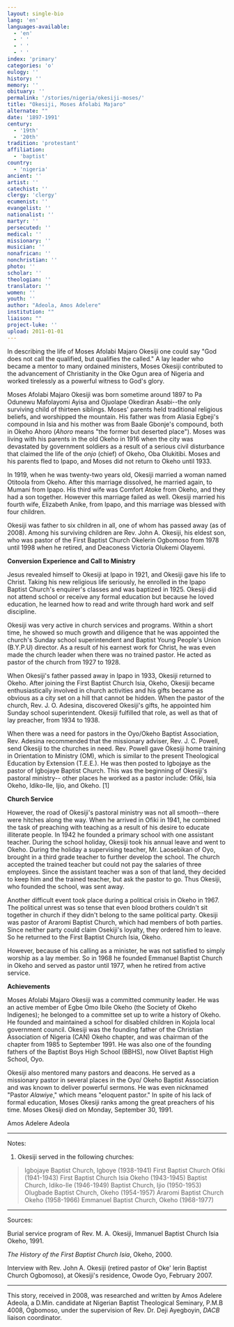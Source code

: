 ```yaml
---
layout: single-bio
lang: 'en'
languages-available:
  - 'en'
  - ' '
  - ' '
  - ' '
index: 'primary'
categories: 'o'
eulogy: ''
history: ''
memory: ''
obituary: ''
permalink: '/stories/nigeria/okesiji-moses/'
title: "Okesiji, Moses Afolabi Majaro"
alternate: ""
date: '1897-1991'
century:
  - '19th'
  - '20th'
tradition: 'protestant'
affiliation:
  - 'baptist'
country:
  - 'nigeria'
ancient: ''
artist: ''
catechist: ''
clergy: 'clergy'
ecumenist: ''
evangelist: ''
nationalist: ''
martyr: ''
persecuted: ''
medical: ''
missionary: ''
musician: ''
nonafrican: ''
nonchristian: ''
photo: ''
scholar: ''
theologian: ''
translator: ''
women: ''
youth: ''
author: "Adeola, Amos Adelere"
institution: ""
liaison: ""
project-luke: ''
upload: 2011-01-01
---
```




In describing the life of Moses Afolabi Majaro Okesiji one could say "God does not call the qualified, but qualifies the called." A lay leader who became a mentor to many ordained ministers, Moses Okesiji contributed to the advancement of Christianity in the Oke Ogun area of Nigeria and worked tirelessly as a powerful witness to God's glory.

Moses Afolabi Majaro Okesiji was born sometime around 1897 to Pa Odunewu Mafolayomi Ayisa and Ojuolape Okediran Asabi--the only surviving child of thirteen siblings. Moses' parents held traditional religious beliefs, and worshipped the mountain. His father was from Alasia Egbeji's compound in Isia and his mother was from Baale Gbonje's compound, both in Okeho Ahoro (*Ahoro* means "the former but deserted place"). Moses was living with his parents in the old Okeho in 1916 when the city was devastated by government soldiers as a result of a serious civil disturbance that claimed the life of the *onjo* (chief) of Okeho, Oba Olukitibi. Moses and his parents fled to Ipapo, and Moses did not return to Okeho until 1933.

In 1919, when he was twenty-two years old, Okesiji married a woman named Otitoola from Okeho. After this marriage dissolved, he married again, to Mumani from Ipapo. His third wife was Comfort Atoke from Okeho, and they had a son together. However this marriage failed as well. Okesiji married his fourth wife, Elizabeth Anike, from Ipapo, and this marriage was blessed with four children.

Okesiji was father to six children in all, one of whom has passed away (as of 2008). Among his surviving children are Rev. John A. Okesiji, his eldest son, who was pastor of the First Baptist Church Okelerin Ogbomoso from 1978 until 1998 when he retired, and Deaconess Victoria Olukemi Olayemi.

**Conversion Experience and Call to Ministry**

Jesus revealed himself to Okesiji at Ipapo in 1921, and Okesiji gave his life to Christ. Taking his new religious life seriously, he enrolled in the Ipapo Baptist Church's enquirer's classes and was baptized in 1925. Okesiji did not attend school or receive any formal education but because he loved education, he learned how to read and write through hard work and self discipline.

Okesiji was very active in church services and programs. Within a short time, he showed so much growth and diligence that he was appointed the church's Sunday school superintendent and Baptist Young People's Union (B.Y.P.U) director. As a result of his earnest work for Christ, he was even made the church leader when there was no trained pastor. He acted as pastor of the church from 1927 to 1928.

When Okesiji's father passed away in Ipapo in 1933, Okesiji returned to Okeho. After joining the First Baptist Church Isia, Okeho, Okesiji became enthusiastically involved in church activities and his gifts became as obvious as a city set on a hill that cannot be hidden. When the pastor of the church, Rev. J. O. Adesina, discovered Okesiji's gifts, he appointed him Sunday school superintendent. Okesiji fulfilled that role, as well as that of lay preacher, from 1934 to 1938.

When there was a need for pastors in the Oyo/Okeho Baptist Association, Rev. Adesina recommended that the missionary adviser, Rev. J. C. Powell, send Okesiji to the churches in need. Rev. Powell gave Okesiji home training in Orientation to Ministry (OM), which is similar to the present Theological Education by Extension (T.E.E.). He was then posted to Igbojaye as the pastor of Igbojaye Baptist Church. This was the beginning of Okesiji's pastoral ministry-- other places he worked as a pastor include: Ofiki, Isia Okeho, Idiko-Ile, Ijio, and Okeho. [1]

**Church Service**

However, the road of Okesiji's pastoral ministry was not all smooth--there were hitches along the way. When he arrived in Ofiki in 1941, he combined the task of preaching with teaching as a result of his desire to educate illiterate people. In 1942 he founded a primary school with one assistant teacher. During the school holiday, Okesiji took his annual leave and went to Okeho. During the holiday a supervising teacher, Mr. Laosebikan of Oyo, brought in a third grade teacher to further develop the school. The church accepted the trained teacher but could not pay the salaries of three employees. Since the assistant teacher was a son of that land, they decided to keep him and the trained teacher, but ask the pastor to go. Thus Okesiji, who founded the school, was sent away.

Another difficult event took place during a political crisis in Okeho in 1967. The political unrest was so tense that even blood brothers couldn't sit together in church if they didn't belong to the same political party. Okesiji was pastor of Araromi Baptist Church, which had members of both parties. Since neither party could claim Osekiji's loyalty, they ordered him to leave. So he returned to the First Baptist Church Isia, Okeho.

However, because of his calling as a minister, he was not satisfied to simply worship as a lay member.  So in 1968 he founded Emmanuel Baptist Church in Okeho and served as pastor until 1977, when he retired from active service.

**Achievements**

Moses Afolabi Majaro Okesiji was a committed community leader. He was an active member of Egbe Omo Ibile Okeho (the Society of Okeho Indigenes); he belonged to a committee set up to  write a history of Okeho. He founded and maintained a school for disabled children in Kojola local government council. Okesiji was the founding father of the Christian Association of Nigeria (CAN) Okeho chapter, and was chairman of the chapter from 1985 to September 1991. He was also one of the founding fathers of the Baptist Boys High School (BBHS), now Olivet Baptist High School, Oyo.

Okesiji also mentored many pastors and deacons. He served as a missionary pastor in several places in the Oyo/ Okeho Baptist Association and was known to deliver powerful sermons. He was even nicknamed "Pastor *Alawiye*," which means "eloquent pastor." In spite of his lack of formal education, Moses Okesiji ranks among the great preachers of his time. Moses Okesiji died on Monday, September 30, 1991.

Amos Adelere Adeola

---

Notes:

1. Okesiji served in the following churches:

> Igbojaye Baptist Church, Igboye (1938-1941)
> First Baptist Church Ofiki (1941-1943)
> First Baptist Church Isia Okeho (1943-1945)
> Baptist Church, Idiko-Ile (1946-1949)
> Baptist Church, Ijio (1950-1953)
> Olugbade Baptist Church, Okeho (1954-1957)
> Araromi Baptist Church Okeho (1958-1966)
> Emmanuel Baptist Church, Okeho (1968-1977)
>

---

Sources:

Burial service program of Rev. M. A. Okesiji, Immanuel Baptist Church Isia Okeho, 1991.

*The History of the First Baptist Church Isia*, Okeho, 2000.

Interview with Rev. John A. Okesiji (retired pastor of Oke' lerin Baptist Church Ogbomoso), at Okesiji's residence, Owode Oyo, February 2007.

---

This story, received in 2008, was researched and written by Amos Adelere Adeola, a D.Min. candidate at Nigerian Baptist Theological Seminary, P.M.B 4008, Ogbomoso, under the supervision of Rev. Dr. Deji Ayegboyin, *DACB* liaison coordinator.
